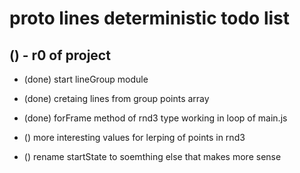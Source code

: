 # proto lines deterministic todo list

## () - r0 of project
* (done) start lineGroup module
* (done) cretaing lines from group points array
* (done) forFrame method of rnd3 type working in loop of main.js

* () more interesting values for lerping of points in rnd3
* () rename startState to soemthing else that makes more sense